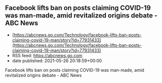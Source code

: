 ## Facebook lifts ban on posts claiming COVID-19 was man-made, amid revitalized origins debate - ABC News
 - [https://abcnews.go.com/Technology/facebook-lifts-ban-posts-claiming-covid-19-man/story?id=77931433](https://abcnews.go.com/Technology/facebook-lifts-ban-posts-claiming-covid-19-man/story?id=77931433)
 - RSS feed: https://abcnews.go.com
 - date published: 2021-05-26 20:18:59+00:00

Facebook lifts ban on posts claiming COVID-19 was man-made, amid revitalized origins debate - ABC News


